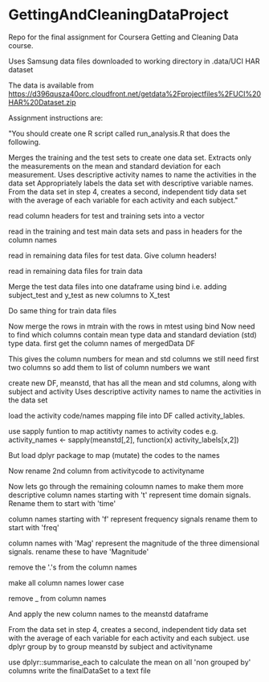 # GettingAndCleaningDataProject
Repo for the final assignment for Coursera Getting and Cleaning Data course.  

Uses Samsung data files downloaded to working directory in .data/UCI HAR dataset

The data is available from https://d396qusza40orc.cloudfront.net/getdata%2Fprojectfiles%2FUCI%20HAR%20Dataset.zip

Assignment instructions are:

"You should create one R script called run_analysis.R that does the following.

Merges the training and the test sets to create one data set.
Extracts only the measurements on the mean and standard deviation for each measurement.
Uses descriptive activity names to name the activities in the data set
Appropriately labels the data set with descriptive variable names.
From the data set in step 4, creates a second, independent tidy data set with the average of each variable for each activity and each subject."

read column headers for test and training sets into a vector

read in the training and test main data sets and pass in headers for the column names

read in remaining data files for test data.  Give column headers!

read in remaining data files for train data

Merge the test data files into one dataframe using bind
i.e. adding subject_test and y_test as new columns to X_test

Do same thing for train data files

Now merge the rows in mtrain with the rows in mtest using bind
Now need to find which columns contain mean type data and standard deviation (std) type data.
 first get the column names of mergedData DF


This gives the column numbers for mean and std columns
we still need first two columns so add them to list of column numbers we want

create new DF, meanstd, that has all the mean and std columns, along with subject and activity
Uses descriptive activity names to name the activities in the data set

load the activity code/names mapping file into DF called activity_lables.

use sapply funtion to map actitivty names to activity codes
 e.g. activity_names <- sapply(meanstd[,2], function(x) activity_labels[x,2])

But load dplyr package to map (mutate) the codes to the names

Now rename 2nd column from activitycode to activityname

Now lets go through the remaining coloumn names to make them more descriptive
column names starting with 't' represent time domain signals.  Rename them to start with 'time'

column names starting with 'f' represent frequency signals
rename them to start with 'freq'

column names with 'Mag' represent the magnitude of the three dimensional signals.
rename these to have 'Magnitude'

remove the '.'s from the column names

make all column names lower case

remove _ from column names

And apply the new column names to the meanstd dataframe

From the data set in step 4, creates a second, independent tidy data set 
with the average of each variable for each activity and each subject.
use dplyr group by to group meanstd by subject and activityname

use dplyr::summarise_each to calculate the mean on all 'non grouped by' columns
write the finalDataSet to a text file

